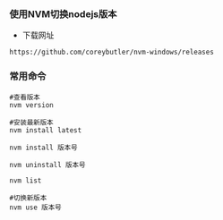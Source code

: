 ### 使用NVM切换nodejs版本

* 下载网址
```
https://github.com/coreybutler/nvm-windows/releases
```

### 常用命令
```
#查看版本
nvm version

#安装最新版本
nvm install latest

nvm install 版本号

nvm uninstall 版本号

nvm list

#切换新版本
nvm use 版本号
```